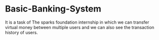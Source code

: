 # Basic-Banking-System
It is a task of The sparks foundation internship in which we can transfer virtual money between multiple users and we can also see the transaction history of users.

